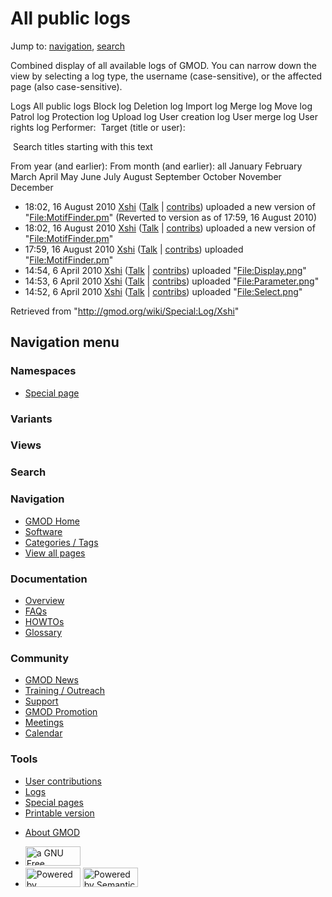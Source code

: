<div id="mw-page-base" class="noprint">

</div>

<div id="mw-head-base" class="noprint">

</div>

<div id="content" class="mw-body" role="main">

<span id="top"></span>

<div id="mw-js-message" style="display:none;">

</div>



# <span dir="auto">All public logs</span>

<div id="bodyContent">

<div id="contentSub">

</div>

<div id="jump-to-nav" class="mw-jump">

Jump to: [navigation](#mw-navigation), [search](#p-search)

</div>

<div id="mw-content-text">

Combined display of all available logs of GMOD. You can narrow down the
view by selecting a log type, the username (case-sensitive), or the
affected page (also case-sensitive).

Logs All public logs Block log Deletion log Import log Merge log Move
log Patrol log Protection log Upload log User creation log User merge
log User rights log <span style="white-space: nowrap">Performer: </span>
<span style="white-space: nowrap">Target (title or user): </span>

 Search titles starting with this text

From year (and earlier): From month (and earlier): all January February
March April May June July August September October November December

- 18:02, 16 August 2010
  <a href="/wiki/User:Xshi" class="mw-userlink" title="User:Xshi">Xshi</a>
  <span class="mw-usertoollinks">(<a
  href="/mediawiki/index.php?title=User_talk:Xshi&amp;action=edit&amp;redlink=1"
  class="new" title="User talk:Xshi (page does not exist)">Talk</a> \|
  [contribs](/wiki/Special:Contributions/Xshi "Special:Contributions/Xshi"))</span>
  uploaded a new version of
  "[File:MotifFinder.pm](/wiki/File:MotifFinder.pm "File:MotifFinder.pm")"
  <span class="comment">(Reverted to version as of 17:59, 16 August
  2010)</span>
- 18:02, 16 August 2010
  <a href="/wiki/User:Xshi" class="mw-userlink" title="User:Xshi">Xshi</a>
  <span class="mw-usertoollinks">(<a
  href="/mediawiki/index.php?title=User_talk:Xshi&amp;action=edit&amp;redlink=1"
  class="new" title="User talk:Xshi (page does not exist)">Talk</a> \|
  [contribs](/wiki/Special:Contributions/Xshi "Special:Contributions/Xshi"))</span>
  uploaded a new version of
  "[File:MotifFinder.pm](/wiki/File:MotifFinder.pm "File:MotifFinder.pm")"
- 17:59, 16 August 2010
  <a href="/wiki/User:Xshi" class="mw-userlink" title="User:Xshi">Xshi</a>
  <span class="mw-usertoollinks">(<a
  href="/mediawiki/index.php?title=User_talk:Xshi&amp;action=edit&amp;redlink=1"
  class="new" title="User talk:Xshi (page does not exist)">Talk</a> \|
  [contribs](/wiki/Special:Contributions/Xshi "Special:Contributions/Xshi"))</span>
  uploaded
  "[File:MotifFinder.pm](/wiki/File:MotifFinder.pm "File:MotifFinder.pm")"
- 14:54, 6 April 2010
  <a href="/wiki/User:Xshi" class="mw-userlink" title="User:Xshi">Xshi</a>
  <span class="mw-usertoollinks">(<a
  href="/mediawiki/index.php?title=User_talk:Xshi&amp;action=edit&amp;redlink=1"
  class="new" title="User talk:Xshi (page does not exist)">Talk</a> \|
  [contribs](/wiki/Special:Contributions/Xshi "Special:Contributions/Xshi"))</span>
  uploaded
  "[File:Display.png](/wiki/File:Display.png "File:Display.png")"
- 14:53, 6 April 2010
  <a href="/wiki/User:Xshi" class="mw-userlink" title="User:Xshi">Xshi</a>
  <span class="mw-usertoollinks">(<a
  href="/mediawiki/index.php?title=User_talk:Xshi&amp;action=edit&amp;redlink=1"
  class="new" title="User talk:Xshi (page does not exist)">Talk</a> \|
  [contribs](/wiki/Special:Contributions/Xshi "Special:Contributions/Xshi"))</span>
  uploaded
  "[File:Parameter.png](/wiki/File:Parameter.png "File:Parameter.png")"
- 14:52, 6 April 2010
  <a href="/wiki/User:Xshi" class="mw-userlink" title="User:Xshi">Xshi</a>
  <span class="mw-usertoollinks">(<a
  href="/mediawiki/index.php?title=User_talk:Xshi&amp;action=edit&amp;redlink=1"
  class="new" title="User talk:Xshi (page does not exist)">Talk</a> \|
  [contribs](/wiki/Special:Contributions/Xshi "Special:Contributions/Xshi"))</span>
  uploaded "[File:Select.png](/wiki/File:Select.png "File:Select.png")"

</div>

<div class="printfooter">

Retrieved from "<http://gmod.org/wiki/Special:Log/Xshi>"

</div>

<div id="catlinks" class="catlinks catlinks-allhidden">

</div>

<div class="visualClear">

</div>

</div>

</div>

<div id="mw-navigation">

## Navigation menu

<div id="mw-head">



<div id="left-navigation">

<div id="p-namespaces" class="vectorTabs" role="navigation"
aria-labelledby="p-namespaces-label">

### Namespaces

- <span id="ca-nstab-special">[Special
  page](/wiki/Special:Log/Xshi "This is a special page, you cannot edit the page itself")</span>

</div>

<div id="p-variants" class="vectorMenu emptyPortlet" role="navigation"
aria-labelledby="p-variants-label">

### 

### Variants[](#)

<div class="menu">

</div>

</div>

</div>

<div id="right-navigation">

<div id="p-views" class="vectorTabs emptyPortlet" role="navigation"
aria-labelledby="p-views-label">

### Views

</div>



</div>

<div id="p-search" role="search">

### Search

<div id="simpleSearch">

</div>

</div>

</div>

</div>

<div id="mw-panel">

<div id="p-logo" role="banner">

<a href="/wiki/Main_Page"
style="background-image: url(http://gmod.org/images/GMOD-cogs.png);"
title="Visit the main page"></a>

</div>

<div id="p-Navigation" class="portal" role="navigation"
aria-labelledby="p-Navigation-label">

### Navigation

<div class="body">

- <span id="n-GMOD-Home">[GMOD Home](/wiki/Main_Page)</span>
- <span id="n-Software">[Software](/wiki/GMOD_Components)</span>
- <span id="n-Categories-.2F-Tags">[Categories /
  Tags](/wiki/Categories)</span>
- <span id="n-View-all-pages">[View all
  pages](/wiki/Special:AllPages)</span>

</div>

</div>

<div id="p-Documentation" class="portal" role="navigation"
aria-labelledby="p-Documentation-label">

### Documentation

<div class="body">

- <span id="n-Overview">[Overview](/wiki/Overview)</span>
- <span id="n-FAQs">[FAQs](/wiki/Category:FAQ)</span>
- <span id="n-HOWTOs">[HOWTOs](/wiki/Category:HOWTO)</span>
- <span id="n-Glossary">[Glossary](/wiki/Glossary)</span>

</div>

</div>

<div id="p-Community" class="portal" role="navigation"
aria-labelledby="p-Community-label">

### Community

<div class="body">

- <span id="n-GMOD-News">[GMOD News](/wiki/GMOD_News)</span>
- <span id="n-Training-.2F-Outreach">[Training /
  Outreach](/wiki/Training_and_Outreach)</span>
- <span id="n-Support">[Support](/wiki/Support)</span>
- <span id="n-GMOD-Promotion">[GMOD
  Promotion](/wiki/GMOD_Promotion)</span>
- <span id="n-Meetings">[Meetings](/wiki/Meetings)</span>
- <span id="n-Calendar">[Calendar](/wiki/Calendar)</span>

</div>

</div>

<div id="p-tb" class="portal" role="navigation"
aria-labelledby="p-tb-label">

### Tools

<div class="body">

- <span id="t-contributions">[User
  contributions](/wiki/Special:Contributions/Xshi "A list of contributions of this user")</span>
- <span id="t-log">[Logs](/wiki/Special:Log/Xshi)</span>
- <span id="t-specialpages"><a href="/wiki/Special:SpecialPages" accesskey="q"
  title="A list of all special pages [q]">Special pages</a></span>
- <span id="t-print"><a href="/mediawiki/index.php?title=Special:Log/Xshi&amp;printable=yes"
  rel="alternate" accesskey="p"
  title="Printable version of this page [p]">Printable version</a></span>

</div>

</div>

</div>

</div>

<div id="footer" role="contentinfo">

- <span id="footer-places-about">[About
  GMOD](/wiki/GMOD:About "GMOD:About")</span>

<!-- -->

- <span id="footer-copyrightico">[<img src="http://www.gnu.org/graphics/gfdl-logo-small.png" width="88"
  height="31" alt="a GNU Free Documentation License" />](http://www.gnu.org/licenses/fdl-1.3.html)</span>
- <span id="footer-poweredbyico">[<img src="/mediawiki/skins/common/images/poweredby_mediawiki_88x31.png"
  width="88" height="31" alt="Powered by MediaWiki" />](//www.mediawiki.org/)
  [<img
  src="/mediawiki/extensions/SemanticMediaWiki/includes/../resources/images/smw_button.png"
  width="88" height="31" alt="Powered by Semantic MediaWiki" />](https://www.semantic-mediawiki.org/wiki/Semantic_MediaWiki)</span>

<div style="clear:both">

</div>

</div>

